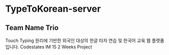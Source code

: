# TypeToKorean-server 

## Team Name Trio

Touch Typing 원리에 기반한 외국인 대상의 한글 타자 연습 및 한국어 교육 웹 플랫폼입니다. 
Codestates IM 15 2 Weeks Project
